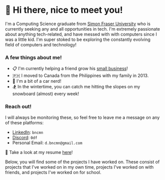 
# 👋 Hi there, nice to meet you!

I'm a Computing Science graduate from [Simon Fraser University](https://www.sfu.ca/) who is currently seeking any and all opportunities in tech.
I'm extremely passionate about anything tech-related, and have messed with with computers since I was a little kid. I'm super stoked to be exploring the constantly evolving field of computers and technology!

### A few things about me!
- 📋 I'm currently helping a friend grow his [small business](https://convivial.ca/)!
- 🇵🇭 I moved to Canada from the Philippines with my family in 2013.
- 🚗 I'm a bit of a car nerd!
- 🏂 In the wintertime, you can catch me hitting the slopes on my snowboard (almost) every week!

### Reach out!
I will always be monitoring these, so feel free to leave me a message on any of these platforms:
- [LinkedIn](https://ca.linkedin.com/in/bncmn): `bncmn`
- [Discord](https://discord.com/): `0df`
- Personal Email: `d.bncmn@gmail.com`

👀 Take a look at my resume [here](https://github.com/bncmn/bncmn/blob/main/resume.pdf)!

Below, you will find some of the projects I have worked on.
These consist of projects that I've worked on in my own time, projects I've worked on with friends, and projects I've worked on for school.

